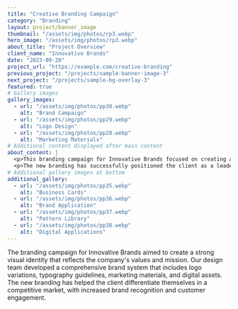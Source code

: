 ```yaml
---
title: "Creative Branding Campaign"
category: "Branding"
layout: project/banner_image
thumbnail: "/assets/img/photos/rp3.webp"
hero_image: "/assets/img/photos/rp3.webp"
about_title: "Project Overview"
client_name: "Innovative Brands"
date: "2023-09-20"
project_url: "https://example.com/creative-branding"
previous_project: "/projects/sample-banner-image-3"
next_project: "/projects/sample-bg-overlay-3"
featured: true
# Gallery images
gallery_images:
  - url: "/assets/img/photos/pp30.webp"
    alt: "Brand Campaign"
  - url: "/assets/img/photos/pp29.webp"
    alt: "Logo Design"
  - url: "/assets/img/photos/pp28.webp"
    alt: "Marketing Materials"
# Additional content displayed after main content
about_content: |
  <p>This branding campaign for Innovative Brands focused on creating a cohesive visual identity that resonates with their target audience. The campaign included logo design, marketing materials, and a comprehensive brand guideline.</p>
  <p>The new branding has successfully positioned the client as a leader in their industry, with increased brand recognition and customer engagement.</p>
# Additional gallery images at bottom
additional_gallery:
  - url: "/assets/img/photos/pp35.webp"
    alt: "Business Cards"
  - url: "/assets/img/photos/pp36.webp"
    alt: "Brand Application"
  - url: "/assets/img/photos/pp37.webp"
    alt: "Pattern Library"
  - url: "/assets/img/photos/pp38.webp"
    alt: "Digital Applications"
---
```

The branding campaign for Innovative Brands aimed to create a strong visual identity that reflects the company's values and mission. Our design team developed a comprehensive brand system that includes logo variations, typography guidelines, marketing materials, and digital assets. The new branding has helped the client differentiate themselves in a competitive market, with increased brand recognition and customer engagement.